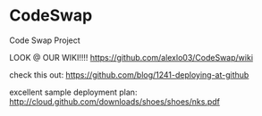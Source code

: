 CodeSwap
========

Code Swap Project

LOOK @ OUR WIKI!!!!
https://github.com/alexlo03/CodeSwap/wiki


check this out: https://github.com/blog/1241-deploying-at-github

excellent sample deployment plan: http://cloud.github.com/downloads/shoes/shoes/nks.pdf